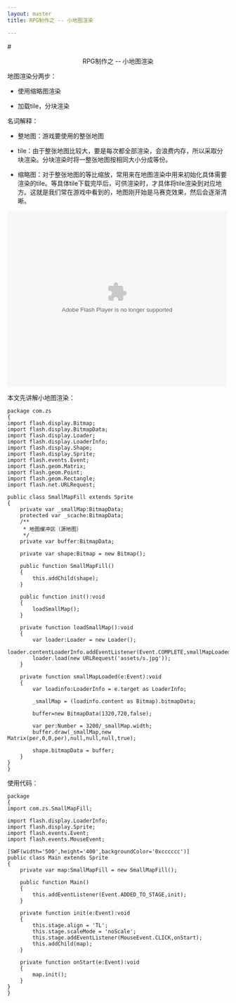 ```yaml
---
layout: master
title: RPG制作之 -- 小地图渲染

---
```


#<center>RPG制作之 -- 小地图渲染</center>


地图渲染分两步：


 - 使用缩略图渲染

 - 加载tile，分块渲染


名词解释：


 - 整地图：游戏要使用的整张地图

- tile：由于整张地图比较大，要是每次都全部渲染，会浪费内存，所以采取分块渲染。分块渲染时将一整张地图按相同大小分成等份。

- 缩略图：对于整张地图的等比缩放，常用来在地图渲染中用来初始化具体需要渲染的tile。等具体tile下载完毕后，可供渲染时，才具体将tile渲染到对应地方。这就是我们常在游戏中看到的，地图刚开始是马赛克效果，然后会逐渐清晰。

<object type="application/x-shockwave-flash" width="500" height="400">
 <param name="movie" value="/static/images/posts/scaleMap.swf"/>
 <param name="bgcolor" value="#ffffff"/>
 <embed src="/static/images/posts/scaleMap.swf"
        type="application/x-shockwave-flash"
        bgcolor="#ffffff"
        width="500"
        height="400">
 </embed>
</object>

本文先讲解小地图渲染：
	
	package com.zs
	{
	import flash.display.Bitmap;
	import flash.display.BitmapData;
	import flash.display.Loader;
	import flash.display.LoaderInfo;
	import flash.display.Shape;
	import flash.display.Sprite;
	import flash.events.Event;
	import flash.geom.Matrix;
	import flash.geom.Point;
	import flash.geom.Rectangle;
	import flash.net.URLRequest;
	
	public class SmallMapFill extends Sprite
	{
		private var _smallMap:BitmapData;
		protected var _scache:BitmapData;
		/**
		 * 地图缓冲区（源地图）
		 */
		private var buffer:BitmapData;
		
		private var shape:Bitmap = new Bitmap();
		
		public function SmallMapFill()
		{
			this.addChild(shape);
		}
		
		public function init():void
		{
			loadSmallMap();
		}
		
		private function loadSmallMap():void
		{
			var loader:Loader = new Loader();
			loader.contentLoaderInfo.addEventListener(Event.COMPLETE,smallMapLoaded);
			loader.load(new URLRequest('assets/s.jpg'));
		}
		
		private function smallMapLoaded(e:Event):void
		{
			var loadinfo:LoaderInfo = e.target as LoaderInfo;
			
			_smallMap = (loadinfo.content as Bitmap).bitmapData;
			
			buffer=new BitmapData(1320,720,false);
			
			var per:Number = 3200/_smallMap.width;
			buffer.draw(_smallMap,new Matrix(per,0,0,per),null,null,null,true);
			
			shape.bitmapData = buffer;
		}
	}
	}
	
	
使用代码：

	package
	{
	import com.zs.SmallMapFill;
	
	import flash.display.LoaderInfo;
	import flash.display.Sprite;
	import flash.events.Event;
	import flash.events.MouseEvent;

	[SWF(width='500',height='400',backgroundColor='0xcccccc')]
	public class Main extends Sprite
	{
		private var map:SmallMapFill = new SmallMapFill();
		
		public function Main()
		{
			this.addEventListener(Event.ADDED_TO_STAGE,init);
		}
		
		private function init(e:Event):void
		{
			this.stage.align = 'TL';
			this.stage.scaleMode = 'noScale';
			this.stage.addEventListener(MouseEvent.CLICK,onStart);
			this.addChild(map);
		}
		
		private function onStart(e:Event):void
		{
			map.init();
		}
	}
	}